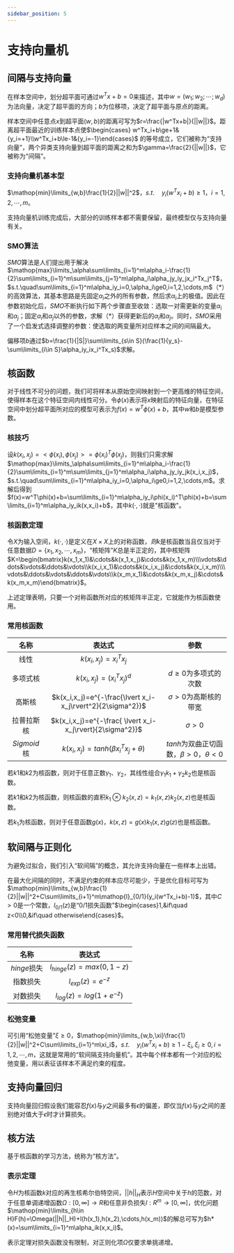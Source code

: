 ```yaml
---
sidebar_position: 5
---
```

# 支持向量机

## 间隔与支持向量

在样本空间中，划分超平面可通过$w^Tx+b=0$来描述，其中$w=(w_1;w_2;\cdots;w_d)$为法向量，决定了超平面的方向；$b$为位移项，决定了超平面与原点的距离。

样本空间中任意点$x$到超平面$(w,b)$的距离可写为$r=\frac{|w^Tx+b|}{||w||}$。距离超平面最近的训练样本点使$\begin{cases} w^Tx_i+b\ge+1& {y_i=+1}\\w^Tx_i+b\le-1&{y_i=-1}\end{cases}$ 的等号成立，它们被称为“支持向量”，两个异类支持向量到超平面的距离之和为$\gamma=\frac{2}{||w||}$，它被称为“间隔”。

### 支持向量机基本型

$\mathop{min}\limits_{w,b}\frac{1}{2}||w||^2$，$s.t.\quad y_i(w^Tx_i+b)\ge1$，$i=1,2,\cdots,m$。

支持向量机训练完成后，大部分的训练样本都不需要保留，最终模型仅与支持向量有关。

### SMO算法

$SMO$算法是人们提出用于解决$\mathop{max}\limits_\alpha\sum\limits_{i=1}^m\alpha_i-\frac{1}{2}\sum\limits_{i=1}^m\sum\limits_{j=1}^m\alpha_i\alpha_jy_iy_jx_i^Tx_j^T$，$s.t.\quad\sum\limits_{i=1}^m\alpha_iy_i=0,\alpha_i\ge0,i=1,2,\cdots,m$（\*）的高效算法，其基本思路是先固定$\alpha_i$之外的所有参数，然后求$\alpha_i$上的极值。因此在参数初始化后，$SMO$不断执行如下两个步骤直至收敛：选取一对需更新的变量$\alpha_i$和$\alpha_j$；固定$\alpha_i$和$\alpha_j$以外的参数，求解（*）获得更新后的$\alpha_i$和$\alpha_j$。同时，$SMO$采用了一个启发式选择调整的参数：使选取的两变量所对应样本之间的间隔最大。

偏移项$b$通过$b=\frac{1}{|S|}\sum\limits_{s\in S}(\frac{1}{y_s}-\sum\limits_{i\in S}\alpha_iy_ix_i^Tx_s)$求解。

## 核函数

对于线性不可分的问题，我们可将样本从原始空间映射到一个更高维的特征空间，使得样本在这个特征空间内线性可分。令$\phi(x)$表示将$x$映射后的特征向量，在特征空间中划分超平面所对应的模型可表示为$f(x)=w^T\phi(x)+b$，其中$w$和$b$是模型参数。

### 核技巧

设$k(x_i,x_j)=<\phi(x_i),\phi(x_j)>=\phi(x_i)^T\phi(x_j)$，则我们只需求解$\mathop{max}\limits_\alpha\sum\limits_{i=1}^m\alpha_i-\frac{1}{2}\sum\limits_{i=1}^m\sum\limits_{j=1}^m\alpha_i\alpha_jy_iy_jk(x_i,x_j)$，$s.t.\quad\sum\limits_{i=1}^m\alpha_iy_i=0,\alpha_i\ge0,i=1,2,\cdots,m$。求解后得到$f(x)=w^T\phi(x)+b=\sum\limits_{i=1}^m\alpha_iy_i\phi(x_i)^T\phi(x)+b=\sum\limits_{i=1}^m\alpha_iy_ik(x,x_i)+b$，其中$k(·,·)$就是"核函数"。

### 核函数定理

令$X$为输入空间，$k(·,·)$是定义在$X×X$上的对称函数，$则k$是核函数当且仅当对于任意数据$D=\{x_1,x_2,\cdots,x_m\}$，“核矩阵”$K$总是半正定的，其中核矩阵$K=\begin{bmatrix}k(x_1,x_1)&\cdots&k(x_1,x_j)&\cdots&k(x_1,x_m)\\\vdots&\ddots&\vdots&\ddots&\vdots\\k(x_i,x_1)&\cdots&k(x_i,x_j)&\cdots&k(x_i,x_m)\\\vdots&\ddots&\vdots&\ddots&\vdots\\k(x_m,x_1)&\cdots&k(x_m,x_j)&\cdots&k(x_m,x_m)\end{bmatrix}$。

上述定理表明，只要一个对称函数所对应的核矩阵半正定，它就能作为核函数使用。

### 常用核函数

|    名称     |                                表达式                                 |                    参数                     |
| :---------: |:------------------------------------------------------------------:| :-----------------------------------------: |
|    线性     |                       $k(x_i,x_j)=x_i^Tx_j$                        |                                             |
|  多项式核   |                     $k(x_i,x_j)=(x_i^Tx_j)^d$                      |            $d\ge0$为多项式的次数            |
|   高斯核    |     $k(x_i,x_j)=e^{-\frac{\lvert x_i-x_j\rvert^2}{2\sigma^2}}$     |          $\sigma>0$为高斯核的带宽           |
| 拉普拉斯核  | $k(x_i,x_j)=e^{-\frac{          \lvert x_i-x_j\rvert}{2\sigma^2}}$ |                 $\sigma>0$                  |
| $Sigmoid$核 |              $k(x_i,x_j)=tanh(\beta x_i^Tx_j+\theta)$              | $tanh$为双曲正切函数，$\beta>0$，$\theta<0$ |

若$k1$和$k2$为核函数，则对于任意正数$\gamma_1$、$\gamma_2$，其线性组合$\gamma_1k_1+\gamma_2k_2$也是核函数。

若$k1$和$k2$为核函数，则核函数的直积$k_1\otimes k_2(x,z)=k_1(x,z)k_2(x,z)$也是核函数。

若$k_1$为核函数，则对于任意函数$g(x)$，$k(x,z)=g(x)k_1(x,z)g(z)$也是核函数。

## 软间隔与正则化

为避免过拟合，我们引入“软间隔”的概念，其允许支持向量在一些样本上出错。

在最大化间隔的同时，不满足约束的样本应尽可能少，于是优化目标可写为$\mathop{min}\limits_{w,b}\frac{1}{2}||w||^2+C\sum\limits_{i+1}^m\mathop{l}_{0/1}(y_i(w^Tx_i+b)-1)$，其中$C>0$是一个常数，$l_{0/1}(z)$是“0/1损失函数”$\begin{cases}1,&if\quad z<0\\0,&if\quad otherwise\end{cases}$。

### 常用替代损失函数

|    名称     |           表达式           |
| :---------: | :------------------------: |
| $hinge$损失 | $l_{hinge}(z)=max(0,1-z)$  |
|  指数损失   |    $l_{exp}(z)=e^{-z}$     |
|  对数损失   | $l_{log}(z)=log(1+e^{-z})$ |

### 松弛变量

可引用“松弛变量”$\xi\ge0$，$\mathop{min}\limits_{w,b,\xi}\frac{1}{2}||w||^2+C\sum\limits_{i=1}^m\xi_i$，$s.t.\quad y_i(w^Tx_i+b)\ge1-\xi_i,\xi_i\ge0,i=1,2,\cdots,m$，这就是常用的“软间隔支持向量机”。其中每个样本都有一个对应的松弛变量，用以表征该样本不满足约束的程度。

## 支持向量回归

支持向量回归假设我们能容忍$f(x)$与$y$之间最多有$\epsilon$的偏差，即仅当$f(x)$与$y$之间的差别绝对值大于$\epsilon$时才计算损失。

## 核方法

基于核函数的学习方法，统称为“核方法”。

### 表示定理

令$H$为核函数$k$对应的再生核希尔伯特空间，$||h||_H$表示$H$空间中关于$h$的范数，对于任意单调递增函数$\Omega:[0,\infty]\to R$和任意非负损失$l:R^m\to[0,\infty]$，优化问题$\mathop{min}\limits_{h\in H}F(h)=\Omega(||h||_H)+l(h(x_1),h(x_2),\cdots,h(x_m))$的解总可写为$h*(x)=\sum\limits_{i=1}^m\alpha_ik(x,x_i)$。

表示定理对损失函数没有限制，对正则化项$\Omega$仅要求单挑递增。
